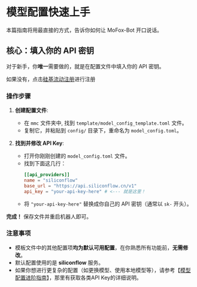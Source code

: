 # 模型配置快速上手

本篇指南将用最直接的方式，告诉你如何让 MoFox-Bot 开口说话。

## 核心：填入你的 API 密钥

对于新手，你**唯一**需要做的，就是在配置文件中填入你的 API 密钥。

如果没有，点击[硅基流动注册](https://cloud.siliconflow.cn/i/0ww8zcOn)进行注册

### 操作步骤

1.  **创建配置文件**:
    *   在 `mmc` 文件夹中, 找到 `template/model_config_template.toml` 文件。
    *   复制它，并粘贴到 `config/` 目录下，重命名为 `model_config.toml`。

2.  **找到并修改 API Key**:
    *   打开你刚刚创建的 `model_config.toml` 文件。
    *   找到下面这几行：
        ```toml
        [[api_providers]]
        name = "siliconflow"
        base_url = "https://api.siliconflow.cn/v1"
        api_key = "your-api-key-here" # <--- 就是这里！
        ```
    *   将 `"your-api-key-here"` 替换成你自己的 API 密钥（通常以 `sk-` 开头）。

**完成！** 保存文件并重启机器人即可。

### 注意事项

-   模板文件中的其他配置项**均为默认可用配置**，在你熟悉所有功能前，**无需修改**。
-   默认配置使用的是 **siliconflow** 服务。
-   如果你想进行更复杂的配置（如更换模型、使用本地模型等），请参考【[模型配置进阶指南](./model_configuration_guide.md)】，那里有获取各类API Key的详细说明。